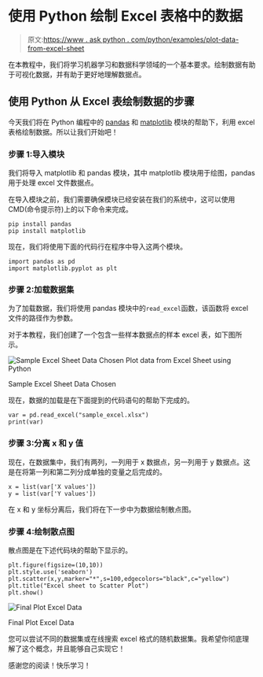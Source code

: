 # 使用 Python 绘制 Excel 表格中的数据

> 原文:[https://www . ask python . com/python/examples/plot-data-from-excel-sheet](https://www.askpython.com/python/examples/plot-data-from-excel-sheet)

在本教程中，我们将学习机器学习和数据科学领域的一个基本要求。绘制数据有助于可视化数据，并有助于更好地理解数据点。

## 使用 Python 从 Excel 表绘制数据的步骤

今天我们将在 Python 编程中的 [pandas](https://www.askpython.com/python-modules/pandas/python-pandas-module-tutorial) 和 [matplotlib](https://www.askpython.com/python-modules/matplotlib/python-matplotlib) 模块的帮助下，利用 excel 表格绘制数据。所以让我们开始吧！

### 步骤 1:导入模块

我们将导入 matplotlib 和 pandas 模块，其中 matplotlib 模块用于绘图，pandas 用于处理 excel 文件数据点。

在导入模块之前，我们需要确保模块已经安装在我们的系统中，这可以使用 CMD(命令提示符)上的以下命令来完成。

```
pip install pandas
pip install matplotlib

```

现在，我们将使用下面的代码行在程序中导入这两个模块。

```
import pandas as pd
import matplotlib.pyplot as plt

```

### 步骤 2:加载数据集

为了加载数据，我们将使用 pandas 模块中的`read_excel`函数，该函数将 excel 文件的路径作为参数。

对于本教程，我们创建了一个包含一些样本数据点的样本 excel 表，如下图所示。

![Sample Excel Sheet Data Chosen Plot data from Excel Sheet using Python](../Images/fcaeb65ba9b6d258d8c3ec9978bc2cf2.png)

Sample Excel Sheet Data Chosen

现在，数据的加载是在下面提到的代码语句的帮助下完成的。

```
var = pd.read_excel("sample_excel.xlsx")
print(var)

```

### 步骤 3:分离 x 和 y 值

现在，在数据集中，我们有两列，一列用于 x 数据点，另一列用于 y 数据点。这是在将第一列和第二列分成单独的变量之后完成的。

```
x = list(var['X values'])
y = list(var['Y values'])

```

在 x 和 y 坐标分离后，我们将在下一步中为数据绘制散点图。

### 步骤 4:绘制散点图

散点图是在下述代码块的帮助下显示的。

```
plt.figure(figsize=(10,10))
plt.style.use('seaborn')
plt.scatter(x,y,marker="*",s=100,edgecolors="black",c="yellow")
plt.title("Excel sheet to Scatter Plot")
plt.show()

```

![Final Plot Excel Data](../Images/320964e40756cf23f5a18923094970e8.png)

Final Plot Excel Data

您可以尝试不同的数据集或在线搜索 excel 格式的随机数据集。我希望你彻底理解了这个概念，并且能够自己实现它！

感谢您的阅读！快乐学习！
